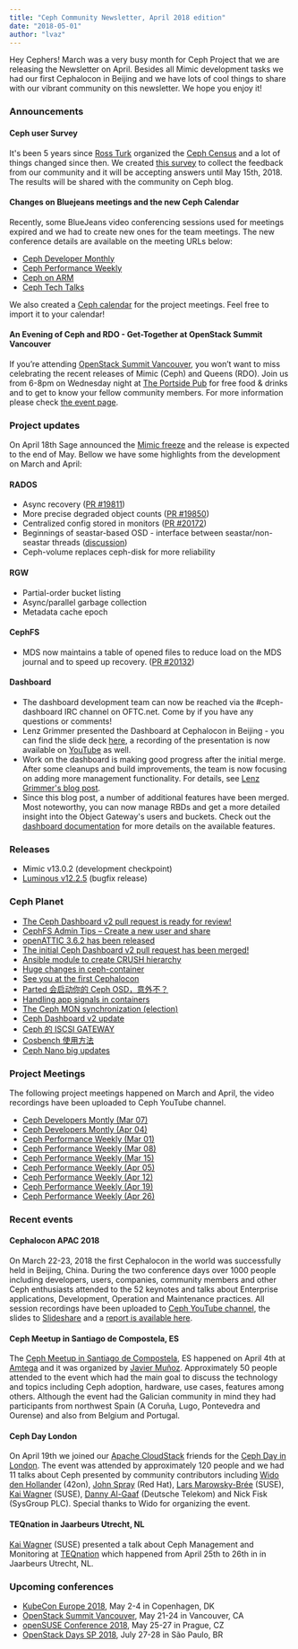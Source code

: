 ```yaml
---
title: "Ceph Community Newsletter, April 2018 edition"
date: "2018-05-01"
author: "lvaz"
---
```


Hey Cephers! March was a very busy month for Ceph Project that we are releasing the Newsletter on April. Besides all Mimic development tasks we had our first Cephalocon in Beijing and we have lots of cool things to share with our vibrant community on this newsletter. We hope you enjoy it!

### Announcements

#### Ceph user Survey

It's been 5 years since [Ross Turk](https://twitter.com/rossturk) organized the [Ceph Census](https://ceph.com/geen-categorie/results-from-the-ceph-census/) and a lot of things changed since then. We created [this survey](https://www.surveymonkey.com/r/ceph2018) to collect the feedback from our community and it will be accepting answers until May 15th, 2018. The results will be shared with the community on Ceph blog.

#### Changes on Bluejeans meetings and the new Ceph Calendar

Recently, some BlueJeans video conferencing sessions used for meetings expired and we had to create new ones for the team meetings. The new conference details are available on the meeting URLs below:

- [Ceph Developer Monthly](https://tracker.ceph.com/projects/ceph/wiki/Planning)
- [Ceph Performance Weekly](https://ceph.com/performance/)
- [Ceph on ARM](https://ceph.com/arm/)
- [Ceph Tech Talks](https://ceph.com/ceph-tech-talks/)

We also created a [Ceph calendar](https://calendar.google.com/calendar/b/1?cid=OXRzOWM3bHQ3dTF2aWMyaWp2dnFxbGZwbzBAZ3JvdXAuY2FsZW5kYXIuZ29vZ2xlLmNvbQ) for the project meetings. Feel free to import it to your calendar!

#### An Evening of Ceph and RDO - Get-Together at OpenStack Summit Vancouver

If you’re attending [OpenStack Summit Vancouver](https://www.openstack.org/summit/vancouver-2018), you won’t want to miss celebrating the recent releases of Mimic (Ceph) and Queens (RDO). Join us from 6-8pm on Wednesday night at [The Portside Pub](http://theportsidepub.com/) for free food & drinks and to get to know your fellow community members. For more information please check [the event page](https://www.eventbrite.com/e/an-evening-of-ceph-and-rdo-tickets-43215726401).

### Project updates

On April 18th Sage announced the [Mimic freeze](https://www.spinics.net/lists/ceph-devel/msg41044.html) and the release is expected to the end of May. Bellow we have some highlights from the development on March and April:

#### RADOS

- Async recovery ([PR #19811](https://github.com/ceph/ceph/pull/19811))
- More precise degraded object counts ([PR #19850](https://github.com/ceph/ceph/pull/19850))
- Centralized config stored in monitors ([PR #20172](https://github.com/ceph/ceph/pull/20172))
- Beginnings of seastar-based OSD - interface between seastar/non-seastar threads ([discussion](https://groups.google.com/forum/#!topic/seastar-dev/AskkPlFhpgQ))
- Ceph-volume replaces ceph-disk for more reliability

#### RGW

- Partial-order bucket listing
- Async/parallel garbage collection
- Metadata cache epoch

#### CephFS

- MDS now maintains a table of opened files to reduce load on the MDS journal and to speed up recovery. ([PR #20132](https://github.com/ceph/ceph/pull/20132))

#### Dashboard

- The dashboard development team can now be reached via the #ceph-dashboard IRC channel on OFTC.net. Come by if you have any questions or comments!
- Lenz Grimmer presented the Dashboard at Cephalocon in Beijing - you can find the slide deck [here](https://speakerdeck.com/lenzgr/ceph-management-and-monitoring-with-dashboard-v2), a recording of the presentation is now available on [YouTube](https://www.youtube.com/watch?v=z5vu-3FEWVo) as well.
- Work on the dashboard is making good progress after the initial merge. After some cleanups and build improvements, the team is now focusing on adding more management functionality. For details, see [Lenz Grimmer's blog post](https://www.openattic.org/posts/ceph-dashboard-v2-update/).
- Since this blog post, a number of additional features have been merged. Most noteworthy, you can now manage RBDs and get a more detailed insight into the Object Gateway's users and buckets. Check out the [dashboard documentation](http://docs.ceph.com/docs/master/mgr/dashboard/) for more details on the available features.

### Releases

- Mimic v13.0.2 (development checkpoint)
- [Luminous v12.2.5](https://ceph.com/releases/v12-2-5-luminous-released/) (bugfix release)

### Ceph Planet

- [The Ceph Dashboard v2 pull request is ready for review!](https://ceph.com/planet/the-ceph-dashboard-v2-pull-request-is-ready-for-review/)
- [CephFS Admin Tips – Create a new user and share](https://ceph.com/planet/cephfs-admin-tips-create-a-new-user-and-share/)
- [openATTIC 3.6.2 has been released](https://ceph.com/planet/openattic-3-6-2-has-been-released/)
- [The initial Ceph Dashboard v2 pull request has been merged!](https://ceph.com/planet/the-initial-ceph-dashboard-v2-pull-request-has-been-merged/)
- [Ansible module to create CRUSH hierarchy](https://ceph.com/planet/ansible-module-to-create-crush-hierarchy/)
- [Huge changes in ceph-container](https://ceph.com/planet/huge-changes-in-ceph-container/)
- [See you at the first Cephalocon](https://ceph.com/planet/see-you-at-the-first-cephalocon/)
- [Parted 会启动你的 Ceph OSD，意外不？](https://ceph.com/planet/parted%e4%bc%9a%e5%90%af%e5%8a%a8%e4%bd%a0%e7%9a%84ceph-osd%ef%bc%8c%e6%84%8f%e5%a4%96%e4%b8%8d%ef%bc%9f/)
- [Handling app signals in containers](https://ceph.com/planet/handling-app-signals-in-containers/)
- [The Ceph MON synchronization (election)](https://ceph.com/planet/the-ceph-mon-synchronization-election/)
- [Ceph Dashboard v2 update](https://ceph.com/planet/ceph-dashboard-v2-update/)
- [Ceph 的 ISCSI GATEWAY](https://ceph.com/planet/ceph%e7%9a%84iscsi-gateway/)
- [Cosbench 使用方法](https://ceph.com/planet/cosbench%e4%bd%bf%e7%94%a8%e6%96%b9%e6%b3%95/)
- [Ceph Nano big updates](https://ceph.com/planet/ceph-nano-big-updates/)

### Project Meetings

The following project meetings happened on March and April, the video recordings have been uploaded to Ceph YouTube channel.

- [Ceph Developers Montly (Mar 07)](https://youtu.be/ydvERDHPIBk)
- [Ceph Developers Montly (Apr 04)](https://youtu.be/V1FLhOWnsfo)
- [Ceph Performance Weekly (Mar 01)](https://youtu.be/-jC2-zfN2oo)
- [Ceph Performance Weekly (Mar 08)](https://youtu.be/iuUD9Ox8btE)
- [Ceph Performance Weekly (Mar 15)](https://youtu.be/0QB7iw1MQh0)
- [Ceph Performance Weekly (Apr 05)](https://youtu.be/08weN8Kxhns)
- [Ceph Performance Weekly (Apr 12)](https://youtu.be/i1tgMfbgtWg)
- [Ceph Performance Weekly (Apr 19)](https://youtu.be/s0ej7d1kFoU)
- [Ceph Performance Weekly (Apr 26)](https://youtu.be/I_TxLKiYLCw)

### Recent events

#### Cephalocon APAC 2018

On March 22-23, 2018 the first Cephalocon in the world was successfully held in Beijing, China. During the two conference days over 1000 people including developers, users, companies, community members and other Ceph enthusiasts attended to the 52 keynotes and talks about Enterprise applications, Development, Operation and Maintenance practices. All session recordings have been uploaded to [Ceph YouTube channel](https://www.youtube.com/playlist?list=PLrBUGiINAakNgeLvjald7NcWps_yDCblr), the slides to [Slideshare](https://www.slideshare.net/Inktank_Ceph/tag/cephalocon-apac-2018) and a [report is available here](https://ceph.com/community/cephalocon-apac-2018-report/).

#### Ceph Meetup in Santiago de Compostela, ES

The [Ceph Meetup in Santiago de Compostela](https://cdtic.xunta.gal/es/ceph), ES happened on April 4th at [Amtega](https://twitter.com/amtega) and it was organized by [Javier Muñoz](https://twitter.com/javimunhoz). Approximately 50 people attended to the event which had the main goal to discuss the technology and topics including Ceph adoption, hardware, use cases, features among others. Although the event had the Galician community in mind they had participants from northwest Spain (A Coruña, Lugo, Pontevedra and Ourense) and also from Belgium and Portugal.

#### Ceph Day London

On April 19th we joined our [Apache CloudStack](https://cloudstack.apache.org/) friends for the [Ceph Day in London](https://ceph.com/cephdays/london/). The event was attended by approximately 120 people and we had 11 talks about Ceph presented by community contributors including [Wido den Hollander](https://twitter.com/widodh) (42on), [John Spray](https://twitter.com/jcsp_tweets) (Red Hat), [Lars Marowsky-Brée](https://twitter.com/larsmb) (SUSE), [Kai Wagner](https://twitter.com/ImTheKai) (SUSE), [Danny Al-Gaaf](https://twitter.com/dannyalgaaf) (Deutsche Telekom) and Nick Fisk (SysGroup PLC). Special thanks to Wido for organizing the event.

#### TEQnation in Jaarbeurs Utrecht, NL

[Kai Wagner](https://twitter.com/ImTheKai) (SUSE) presented a talk about Ceph Management and Monitoring at [TEQnation](https://teqnation.nl/) which happened from April 25th to 26th in in Jaarbeurs Utrecht, NL.

### Upcoming conferences

- [KubeCon Europe 2018](https://events.linuxfoundation.org/events/kubecon-cloudnativecon-europe-2018/), May 2-4 in Copenhagen, DK
- [OpenStack Summit Vancouver](https://www.openstack.org/summit/vancouver-2018), May 21-24 in Vancouver, CA
- [openSUSE Conference 2018](https://events.opensuse.org/conference/oSC18), May 25-27 in Prague, CZ
- [OpenStack Days SP 2018](http://openstackbr.com.br/events/2018/), July 27-28 in São Paulo, BR
